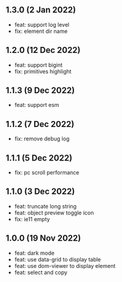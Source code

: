 ## 1.3.0 (2 Jan 2022)

* feat: support log level
* fix: element dir name

## 1.2.0 (12 Dec 2022)

* feat: support bigint
* fix: primitives highlight

## 1.1.3 (9 Dec 2022)

* feat: support esm

## 1.1.2 (7 Dec 2022)

* fix: remove debug log

## 1.1.1 (5 Dec 2022)

* fix: pc scroll performance

## 1.1.0 (3 Dec 2022)

* feat: truncate long string
* feat: object preview toggle icon
* fix: ie11 empty

## 1.0.0 (19 Nov 2022)

* feat: dark mode
* feat: use data-grid to display table
* feat: use dom-viewer to display element
* feat: select and copy